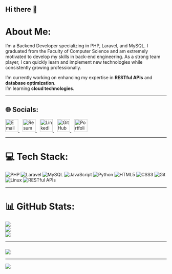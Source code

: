 ## Hi there 👋

#  About Me:
I’m a Backend Developer specializing in PHP, Laravel, and MySQL. I graduated from the Faculty of Computer Science and am extremely motivated to develop my skills in back-end engineering. As a strong team player, I can quickly learn and implement new technologies while consistently growing professionally.

 I’m currently working on enhancing my expertise in **RESTful APIs** and **database optimization**.  
 I’m learning **cloud technologies**.  

---

## 🌐 Socials:
<p align="left">
  <a href="mailto:moabdelghany77@gmail.com?subject=Contact%20from%20Portfolio&body=Hello%20Mohamed," style="margin-right: 10px;">
    <img src="https://img.shields.io/badge/Email-D14836?logo=gmail&logoColor=white" alt="Email" height="40">
  </a>
  <a href="https://drive.google.com/drive/folders/1Q8dhVO7dVE5Fo1jYZQWwS8w1p1xdoQOs" target="_blank" style="margin-right: 10px;">
    <img src="https://img.shields.io/badge/Resume-4285F4?style=for-the-badge&logo=google-drive&logoColor=white" alt="Resume" height="40">
  </a>
  <a href="https://www.linkedin.com/in/mohamed-abdelghany-3a53351b7" target="_blank" style="margin-right: 10px;">
    <img src="https://img.shields.io/badge/LinkedIn-%230077B5.svg?logo=linkedin&logoColor=white" alt="LinkedIn" height="40">
  </a>
  <a href="https://github.com/abdelghany-77" style="margin-right: 10px;">
    <img src="https://img.shields.io/badge/GitHub-%23121011.svg?logo=github&logoColor=white" target="_blank" alt="GitHub" height="40">
  </a>
  <a href="https://abdelghany-77.github.io">
    <img src="https://img.shields.io/badge/Portfolio-%23000000.svg?logo=firefox&logoColor=#FF7139 " target="_blank" alt="Portfolio" height="40">
  </a>
</p>

---


# 💻 Tech Stack:
![PHP](https://img.shields.io/badge/php-%23777BB4.svg?style=for-the-badge&logo=php&logoColor=white) 
![Laravel](https://img.shields.io/badge/laravel-%23FF2D20.svg?style=for-the-badge&logo=laravel&logoColor=white) 
![MySQL](https://img.shields.io/badge/mysql-%2300f.svg?style=for-the-badge&logo=mysql&logoColor=white) 
![JavaScript](https://img.shields.io/badge/javascript-%23323330.svg?style=for-the-badge&logo=javascript&logoColor=%23F7DF1E) 
![Python](https://img.shields.io/badge/python-3670A0?style=for-the-badge&logo=python&logoColor=ffdd54) 
![HTML5](https://img.shields.io/badge/html5-%23E34F26.svg?style=for-the-badge&logo=html5&logoColor=white) 
![CSS3](https://img.shields.io/badge/css3-%231572B6.svg?style=for-the-badge&logo=css3&logoColor=white) 
![Git](https://img.shields.io/badge/git-%23F05033.svg?style=for-the-badge&logo=git&logoColor=white) 
![Linux](https://img.shields.io/badge/linux-%23FCC624.svg?style=for-the-badge&logo=linux&logoColor=black) 
![RESTful APIs](https://img.shields.io/badge/RESTful%20APIs-%230072C6.svg?style=for-the-badge&logo=rest&logoColor=white)

---

# 📊 GitHub Stats:
![](https://github-readme-stats.vercel.app/api?username=abdelghany-77&theme=dracula&hide_border=false&include_all_commits=false&count_private=false)<br/>
![](https://github-readme-streak-stats.herokuapp.com/?user=abdelghany-77&theme=dracula&hide_border=false)<br/>
![](https://github-readme-stats.vercel.app/api/top-langs/?username=abdelghany-77&theme=dracula&hide_border=false&include_all_commits=false&count_private=false&layout=compact)

---

### 
![](https://quotes-github-readme.vercel.app/api?type=horizontal&theme=radical)

---

[![](https://visitcount.itsvg.in/api?id=abdelghany-74&icon=0&color=0)](https://visitcount.itsvg.in)
